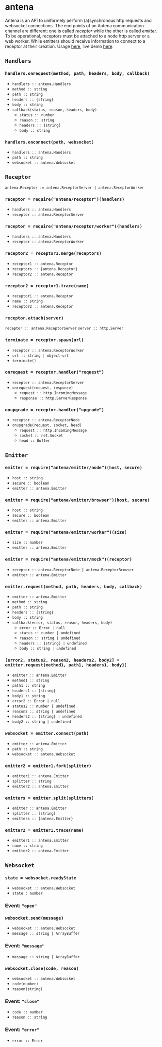 # antena

Antena is an API to uniformely perform (a)synchronous http requests and websocket connections.
The end points of an Antena communication channel are different: one is called *receptor* while the other is called *emitter*.
To be operational, receptors must be attached to a node http server or a web worker.
While emitters should receive information to connect to a receptor at their creation.
Usage [here](/demo), live demo [here](https://cdn.rawgit.com/lachrist/antena/42897103/demo/index.html).

## `Handlers`

### `handlers.onrequest(method, path, headers, body, callback)`

* `handlers :: antena.Handlers`
* `method :: string`
* `path :: string`
* `headers :: {string}`
* `body :: string`
* `callback(status, reason, headers, body)`
  * `status :: number`
  * `reason :: string`
  * `headers :: {string}`
  * `body :: string`

### `handlers.onconnect(path, websocket)`

* `handlers :: antena.Handlers`
* `path :: string`
* `websocket :: antena.Websocket`

## `Receptor`

`antena.Receptor := antena.ReceptorServer | antena.ReceptorWorker`

### `receptor = require("antena/receptor")(handlers)`

* `handlers :: antena.Handlers`
* `receptor :: antena.ReceptorServer`

### `receptor = require("antena/receptor/worker")(handlers)`

* `handlers :: antena.Handlers`
* `receptor :: antena.ReceptorWorker`

### `receptor2 = receptor1.merge(receptors)`

* `receptor1 :: antena.Receptor`
* `receptors :: {antena.Receptor}`
* `receptor2 :: antena.Receptor`

### `receptor2 = receptor1.trace(name)`

* `receptor1 :: antena.Receptor`
* `name :: string`
* `receptor2 :: antena.Receptor`

### `receptor.attach(server)`

`receptor :: antena.ReceptorServer`
`server :: http.Server`

### `terminate = receptor.spawn(url)`

* `receptor :: antena.ReceptorWorker`
* `url :: string | object-url`
* `terminate()`

### `onrequest = receptor.handler("request")`

* `receptor :: antena.ReceptorServer`
* `onrequest(request, response)`
  * `request :: http.IncomingMessage`
  * `response :: http.ServerResponse`

### `onupgrade = receptor.handler("upgrade")`

* `receptor :: antena.ReceptorNode`
* `onupgrade(request, socket, head)`
  * `request :: http.IncomingMessage`
  * `socket :: net.Socket`
  * `head :: Buffer`

## `Emitter`

### `emitter = require("antena/emitter/node")(host, secure)`

* `host :: string`
* `secure :: boolean`
* `emitter :: antena.Emitter`

### `emitter = require("antena/emitter/browser")(host, secure)`

* `host :: string`
* `secure :: boolean`
* `emitter :: antena.Emitter`

### `emitter = require("antena/emitter/worker")(size)`

* `size :: number`
* `emitter :: antena.Emitter`

### `emitter = require("antena/emitter/mock")(receptor)`

* `receptor :: antena.ReceptorNode | antena.ReceptorBrowser`
* `emitter :: antena.Emitter`

### `emitter.request(method, path, headers, body, callback)`

* `emitter :: antena.Emitter`
* `method :: string`
* `path :: string`
* `headers :: {string}`
* `body :: string`
* `callback(error, status, reason, headers, body)`
  * `error :: Error | null`
  * `status :: number | undefined`
  * `reason :: string | undefined`
  * `headers :: {string} | undefined`
  * `body :: string | undefined`

### `[error2, status2, reason2, headers2, body2] = emitter.request(method1, path1, headers1, body1)`

* `emitter :: antena.Emitter`
* `method1 :: string`
* `path1 :: string`
* `headers1 :: {string}`
* `body1 :: string`
* `error2 :: Error | null`
* `status2 :: number | undefined`
* `reason2 :: string | undefined`
* `headers2 :: {string} | undefined`
* `body2 :: string | undefined`

### `websocket = emitter.connect(path)`

* `emitter :: antena.Emitter`
* `path :: string`
* `websocket :: antena.Websocket`

### `emitter2 = emitter1.fork(splitter)`

* `emitter1 :: antena.Emitter`
* `splitter :: string`
* `emitter2 :: antena.Emitter`

### `emitters = emitter.split(splitters)`

* `emitter :: antena.Emitter`
* `splitter :: [string]`
* `emitters :: {antena.Emitter}`

### `emitter2 = emitter1.trace(name)`

* `emitter1 :: antena.Emitter`
* `name :: string`
* `emitter2 :: antena.Emitter`

## `Websocket`

### `state = websocket.readyState`

* `websocket :: antena.Websocket`
* `state : number`

### Event: `"open"`

### `websocket.send(message)`

* `websocket :: antena.Websocket`
* `message :: string | ArrayBuffer`

### Event: `"message"`

* `message :: string | ArrayBuffer`

### `websocket.close(code, reason)`

* `websocket :: antena.Websocket`
* `code(number)`
* `reason(string)`

### Event: `"close"`

* `code :: number`
* `reason :: string`

### Event: `"error"`

* `error :: Error`
